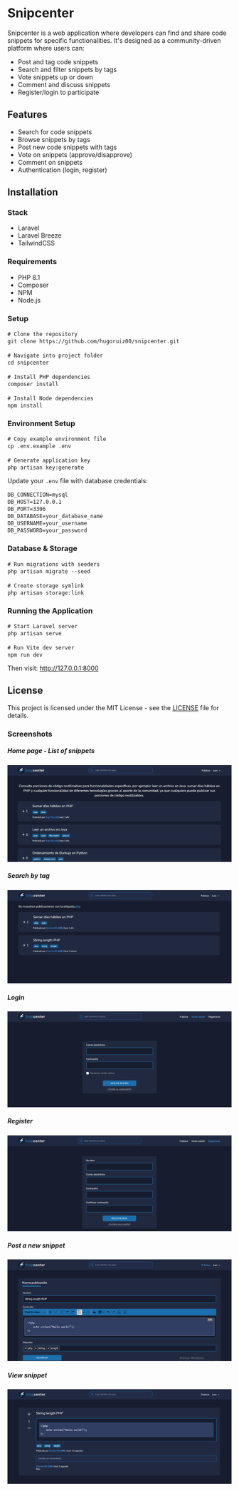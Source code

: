 # Snipcenter

Snipcenter is a web application where developers can find and share code snippets for specific functionalities. It's designed as a community-driven platform where users can:

* Post and tag code snippets
* Search and filter snippets by tags
* Vote snippets up or down
* Comment and discuss snippets
* Register/login to participate

## Features

*  Search for code snippets
*  Browse snippets by tags
*  Post new code snippets with tags
*  Vote on snippets (approve/disapprove)
*  Comment on snippets
*  Authentication (login, register)

## Installation

### Stack

* Laravel
* Laravel Breeze
* TailwindCSS

### Requirements

* PHP 8.1
* Composer
* NPM
* Node.js

### Setup

```
# Clone the repository
git clone https://github.com/hugoruiz00/snipcenter.git

# Navigate into project folder
cd snipcenter

# Install PHP dependencies
composer install

# Install Node dependencies
npm install
```

### Environment Setup

```
# Copy example environment file
cp .env.example .env

# Generate application key
php artisan key:generate
```

Update your `.env` file with database credentials:

```
DB_CONNECTION=mysql
DB_HOST=127.0.0.1
DB_PORT=3306
DB_DATABASE=your_database_name
DB_USERNAME=your_username
DB_PASSWORD=your_password
```

### Database & Storage

```
# Run migrations with seeders
php artisan migrate --seed

# Create storage symlink
php artisan storage:link
```

### Running the Application

```
# Start Laravel server
php artisan serve

# Run Vite dev server
npm run dev
```

Then visit:
http://127.0.0.1:8000

## License

This project is licensed under the MIT License - see the [LICENSE](LICENSE) file for details.

### Screenshots

##### Home page - List of snippets
![Home](screenshots/home.png)

##### Search by tag
![Search by tag](screenshots/bytag.png)

##### Login
![Login](screenshots/login.png)

##### Register
![Register](screenshots/register.png)

##### Post a new snippet
![Post](screenshots/create.png)

##### View snippet
![View](screenshots/view.png)
